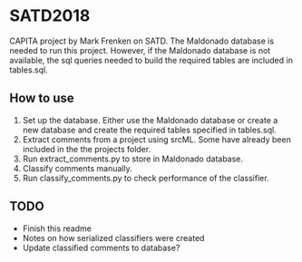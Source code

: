 # SATD2018
CAPITA project by Mark Frenken on SATD. The Maldonado database is needed to run this project.
However, if the Maldonado database is not available, the sql queries needed to build the required
tables are included in tables.sql.

## How to use
1. Set up the database. Either use the Maldonado database or create a new database and create the required tables specified in tables.sql.
2. Extract comments from a project using srcML. Some have already been included in the the projects folder.
3. Run extract_comments.py to store in Maldonado database.
4. Classify comments manually.
5. Run classify_comments.py to check performance of the classifier.

## TODO
- Finish this readme
- Notes on how serialized classifiers were created
- Update classified comments to database?